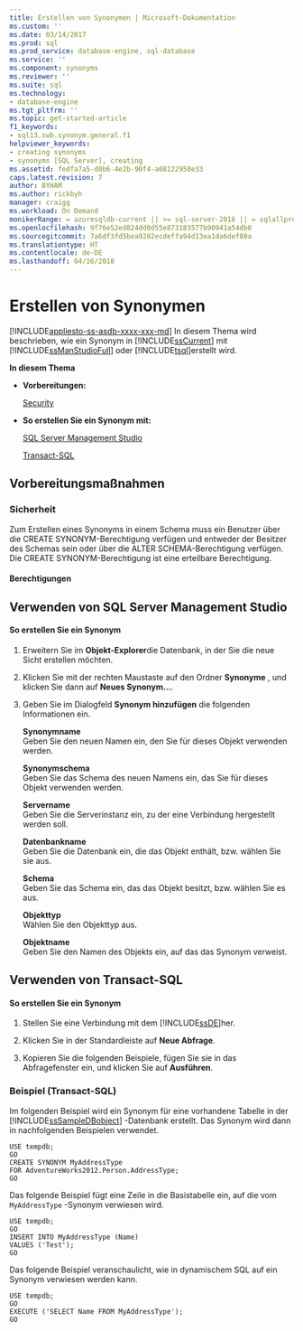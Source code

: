 ```yaml
---
title: Erstellen von Synonymen | Microsoft-Dokumentation
ms.custom: ''
ms.date: 03/14/2017
ms.prod: sql
ms.prod_service: database-engine, sql-database
ms.service: ''
ms.component: synonyms
ms.reviewer: ''
ms.suite: sql
ms.technology:
- database-engine
ms.tgt_pltfrm: ''
ms.topic: get-started-article
f1_keywords:
- sql13.swb.synonym.general.f1
helpviewer_keywords:
- creating synonyms
- synonyms [SQL Server], creating
ms.assetid: fedfa7a5-d0b6-4e2b-90f4-a08122958e33
caps.latest.revision: 7
author: BYHAM
ms.author: rickbyh
manager: craigg
ms.workload: On Demand
monikerRange: = azuresqldb-current || >= sql-server-2016 || = sqlallproducts-allversions
ms.openlocfilehash: 9f76e52ed824dd0d55e873183577b90941a54db0
ms.sourcegitcommit: 7a6df3fd5bea9282ecdeffa94d13ea1da6def80a
ms.translationtype: HT
ms.contentlocale: de-DE
ms.lasthandoff: 04/16/2018
---
```

# <a name="create-synonyms"></a>Erstellen von Synonymen
[!INCLUDE[appliesto-ss-asdb-xxxx-xxx-md](../../includes/appliesto-ss-asdb-xxxx-xxx-md.md)]
  In diesem Thema wird beschrieben, wie ein Synonym in [!INCLUDE[ssCurrent](../../includes/sscurrent-md.md)] mit [!INCLUDE[ssManStudioFull](../../includes/ssmanstudiofull-md.md)] oder [!INCLUDE[tsql](../../includes/tsql-md.md)]erstellt wird.  
  
 **In diesem Thema**  
  
-   **Vorbereitungen:**  
  
     [Security](#Security)  
  
-   **So erstellen Sie ein Synonym mit:**  
  
     [SQL Server Management Studio](#SSMSProcedure)  
  
     [Transact-SQL](#TsqlProcedure)  
  
##  <a name="BeforeYouBegin"></a> Vorbereitungsmaßnahmen  
  
###  <a name="Security"></a> Sicherheit  
 Zum Erstellen eines Synonyms in einem Schema muss ein Benutzer über die CREATE SYNONYM-Berechtigung verfügen und entweder der Besitzer des Schemas sein oder über die ALTER SCHEMA-Berechtigung verfügen. Die CREATE SYNONYM-Berechtigung ist eine erteilbare Berechtigung.  
  
####  <a name="Permissions"></a> Berechtigungen  
  
##  <a name="SSMSProcedure"></a> Verwenden von SQL Server Management Studio  
  
#### <a name="to-create-a-synonym"></a>So erstellen Sie ein Synonym  
  
1.  Erweitern Sie im **Objekt-Explorer**die Datenbank, in der Sie die neue Sicht erstellen möchten.  
  
2.  Klicken Sie mit der rechten Maustaste auf den Ordner **Synonyme** , und klicken Sie dann auf **Neues Synonym…**.  
  
3.  Geben Sie im Dialogfeld **Synonym hinzufügen** die folgenden Informationen ein.  
  
     **Synonymname**  
     Geben Sie den neuen Namen ein, den Sie für dieses Objekt verwenden werden.  
  
     **Synonymschema**  
     Geben Sie das Schema des neuen Namens ein, das Sie für dieses Objekt verwenden werden.  
  
     **Servername**  
     Geben Sie die Serverinstanz ein, zu der eine Verbindung hergestellt werden soll.  
  
     **Datenbankname**  
     Geben Sie die Datenbank ein, die das Objekt enthält, bzw. wählen Sie sie aus.  
  
     **Schema**  
     Geben Sie das Schema ein, das das Objekt besitzt, bzw. wählen Sie es aus.  
  
     **Objekttyp**  
     Wählen Sie den Objekttyp aus.  
  
     **Objektname**  
     Geben Sie den Namen des Objekts ein, auf das das Synonym verweist.  
  
##  <a name="TsqlProcedure"></a> Verwenden von Transact-SQL  
  
#### <a name="to-create-a-synonym"></a>So erstellen Sie ein Synonym  
  
1.  Stellen Sie eine Verbindung mit dem [!INCLUDE[ssDE](../../includes/ssde-md.md)]her.  
  
2.  Klicken Sie in der Standardleiste auf **Neue Abfrage**.  
  
3.  Kopieren Sie die folgenden Beispiele, fügen Sie sie in das Abfragefenster ein, und klicken Sie auf **Ausführen**.  
  
###  <a name="TsqlExample"></a> Beispiel (Transact-SQL)  
 Im folgenden Beispiel wird ein Synonym für eine vorhandene Tabelle in der [!INCLUDE[ssSampleDBobject](../../includes/sssampledbobject-md.md)] -Datenbank erstellt. Das Synonym wird dann in nachfolgenden Beispielen verwendet.  
  
```  
USE tempdb;  
GO  
CREATE SYNONYM MyAddressType  
FOR AdventureWorks2012.Person.AddressType;  
GO  
```  
  
 Das folgende Beispiel fügt eine Zeile in die Basistabelle ein, auf die vom `MyAddressType` -Synonym verwiesen wird.  
  
```  
USE tempdb;  
GO  
INSERT INTO MyAddressType (Name)  
VALUES ('Test');  
GO  
```  
  
 Das folgende Beispiel veranschaulicht, wie in dynamischem SQL auf ein Synonym verwiesen werden kann.  
  
```  
USE tempdb;  
GO  
EXECUTE ('SELECT Name FROM MyAddressType');  
GO  
```  
  
  
